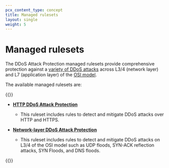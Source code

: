 ```yaml
---
pcx_content_type: concept
title: Managed rulesets
layout: single
weight: 5
---
```


# Managed rulesets

The DDoS Attack Protection managed rulesets provide comprehensive protection against a [variety of DDoS attacks](/ddos-protection/about/attack-coverage/) across L3/4 (network layer) and L7 (application layer) of the [OSI model](https://www.cloudflare.com/learning/ddos/glossary/open-systems-interconnection-model-osi/).

The available managed rulesets are:

{{<definitions>}}

*   **[HTTP DDoS Attack Protection](/ddos-protection/managed-rulesets/http/)**

    *   This ruleset includes rules to detect and mitigate DDoS attacks over HTTP and HTTPS.

*   **[Network-layer DDoS Attack Protection](/ddos-protection/managed-rulesets/network/)**

    *   This ruleset includes rules to detect and mitigate DDoS attacks on L3/4 of the OSI model such as UDP floods, SYN-ACK reflection attacks, SYN Floods, and DNS floods.

{{</definitions>}}
